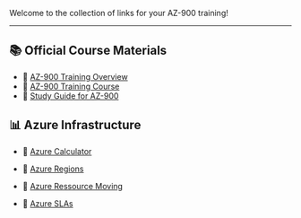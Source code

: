 Welcome to the collection of links for your AZ-900 training!

---

## 📚 Official Course Materials
- 🔗 [AZ-900 Training Overview](https://learn.microsoft.com/en-us/credentials/certifications/azure-fundamentals/?practice-assessment-type=certification)
- 🔗 [AZ-900 Training Course](https://learn.microsoft.com/en-us/training/courses/az-900t00)
- 🔗 [Study Guide for AZ-900](https://learn.microsoft.com/en-us/credentials/certifications/resources/study-guides/az-900)

## 📊 Azure Infrastructure
- 🔗 [Azure Calculator](https://azure.microsoft.com/en-us/pricing/calculator/)
- 🔗 [Azure Regions](https://learn.microsoft.com/en-us/azure/reliability/regions-list)
- 🔗 [Azure Ressource Moving](https://learn.microsoft.com/en-us/azure/azure-resource-manager/management/move-support-resources)

- 🔗 [Azure SLAs](https://www.microsoft.com/licensing/docs/view/Service-Level-Agreements-SLA-for-Online-Services)
